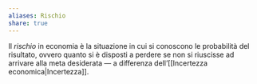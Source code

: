 ```yaml
---
aliases: Rischio
share: true
---
```

Il *rischio* in economia è la situazione in cui si conoscono le probabilità del risultato, ovvero quanto si è disposti a perdere se non si riuscisse ad arrivare alla meta desiderata — a differenza dell’[[Incertezza economica|Incertezza]].